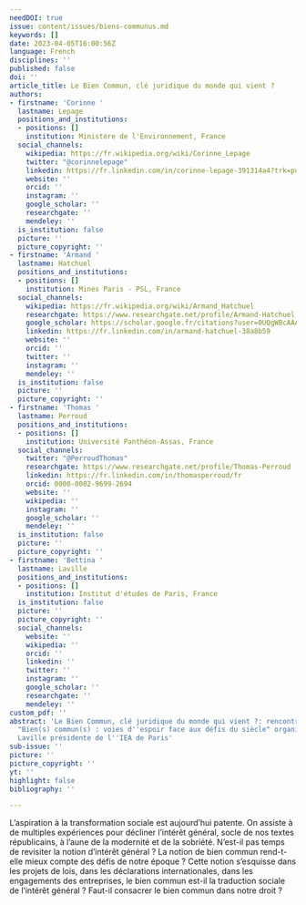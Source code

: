 ```yaml
---
needDOI: true
issue: content/issues/biens-communus.md
keywords: []
date: 2023-04-05T16:00:56Z
language: French
disciplines: ''
published: false
doi: ''
article_title: Le Bien Commun, clé juridique du monde qui vient ?
authors:
- firstname: 'Corinne '
  lastname: Lepage
  positions_and_institutions:
  - positions: []
    institution: Ministère de l'Environnement, France
  social_channels:
    wikipedia: https://fr.wikipedia.org/wiki/Corinne_Lepage
    twitter: "@corinnelepage"
    linkedin: https://fr.linkedin.com/in/corinne-lepage-391314a4?trk=public_post_feed-actor-name&original_referer=https%3A%2F%2Ffr.linkedin.com%2Fposts%2Fcorinne-lepage-391314a4_corinne-lepage-on-twitter-activity-7042819870895325184-H2ju
    website: ''
    orcid: ''
    instagram: ''
    google_scholar: ''
    researchgate: ''
    mendeley: ''
  is_institution: false
  picture: ''
  picture_copyright: ''
- firstname: 'Armand '
  lastname: Hatchuel
  positions_and_institutions:
  - positions: []
    institution: Mines Paris - PSL, France
  social_channels:
    wikipedia: https://fr.wikipedia.org/wiki/Armand_Hatchuel
    researchgate: https://www.researchgate.net/profile/Armand-Hatchuel
    google_scholar: https://scholar.google.fr/citations?user=0UQgWBcAAAAJ&hl=fr
    linkedin: https://fr.linkedin.com/in/armand-hatchuel-38a8b59
    website: ''
    orcid: ''
    twitter: ''
    instagram: ''
    mendeley: ''
  is_institution: false
  picture: ''
  picture_copyright: ''
- firstname: 'Thomas '
  lastname: Perroud
  positions_and_institutions:
  - positions: []
    institution: Université Panthéon-Assas, France
  social_channels:
    twitter: "@PerroudThomas"
    researchgate: https://www.researchgate.net/profile/Thomas-Perroud
    linkedin: https://fr.linkedin.com/in/thomasperroud/fr
    orcid: 0000-0002-9699-2694
    website: ''
    wikipedia: ''
    instagram: ''
    google_scholar: ''
    mendeley: ''
  is_institution: false
  picture: ''
  picture_copyright: ''
- firstname: 'Bettina '
  lastname: Laville
  positions_and_institutions:
  - positions: []
    institution: Institut d'études de Paris, France
  is_institution: false
  picture: ''
  picture_copyright: ''
  social_channels:
    website: ''
    wikipedia: ''
    orcid: ''
    linkedin: ''
    twitter: ''
    instagram: ''
    google_scholar: ''
    researchgate: ''
    mendeley: ''
custom_pdf: ''
abstract: 'Le Bien Commun, clé juridique du monde qui vient ?: rencontre du cycle
  "Bien(s) commun(s) : voies d''espoir face aux défis du siècle" organisée par Bettina
  Laville présidente de l''IEA de Paris'
sub-issue: ''
picture: ''
picture_copyright: ''
yt: ''
highlight: false
bibliography: ''

---
```

L’aspiration à la transformation sociale est aujourd’hui patente. On assiste à de multiples expériences pour décliner l’intérêt général, socle de nos textes républicains, à l’aune de la modernité et de la sobriété. N’est-il pas temps de revisiter la notion d’intérêt général ? La notion de bien commun rend-t-elle mieux compte des défis de notre époque ? Cette notion s’esquisse dans les projets de lois, dans les déclarations internationales, dans les engagements des entreprises, le bien commun est-il la traduction sociale de l’intérêt général ? Faut-il consacrer le bien commun dans notre droit ?